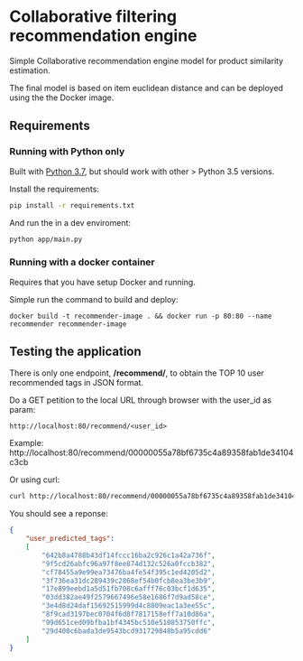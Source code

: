 # Collaborative filtering recommendation engine
Simple Collaborative recommendation engine model for product similarity estimation.

The final model is based on item euclidean distance and can be deployed using the the Docker image.

## Requirements

### Running with Python only
Built with [Python 3.7](https://www.python.org/downloads/release/python-370/), but should work with other > Python 3.5 versions.

Install the requirements:

```bash
pip install -r requirements.txt
```

And run the in a dev enviroment:
```bash
python app/main.py
```
### Running with a docker container
Requires that you have setup Docker and running. 

Simple run the command to build and deploy:

```docker
docker build -t recommender-image . && docker run -p 80:80 --name recommender recommender-image 
```

## Testing the application
There is only one endpoint, **/recommend/**, to obtain the TOP 10 user recommended tags in JSON format.

Do a GET petition to the local URL through browser with the user_id as param:
```
http://localhost:80/recommend/<user_id>
```
Example:
http://localhost:80/recommend/00000055a78bf6735c4a89358fab1de34104c3cb

Or using curl:
```bash
curl http://localhost:80/recommend/00000055a78bf6735c4a89358fab1de34104c3cb
```
You should see a reponse:
```json
{
    "user_predicted_tags":
    [
        "642b8a4788b43df14fccc16ba2c926c1a42a736f",
        "9f5cd26abfc96a97f8ee874d132c526a0fccb382",
        "cf78455a9e99ea73476ba4fe54f395c1ed4205d2",
        "3f736ea31dc289439c2868ef54b0fcb8ea3be3b9",
        "17e899eebd1a5d51fb708c6afff76c03bcf1d635",
        "03dd382ae49f2579667496e58e1686f7d9ad58ce",
        "3e4d8d24daf15692515999d4c8809eac1a3ee55c",
        "8f9cad3197bec0704f6d8f7817158eff7a10d86a",
        "99d651ced09bfba1bf4345bc510e510853750ffc",
        "29d400c6bada3de9543bcd931729848b5a95cdd6"
    ]
}
```
